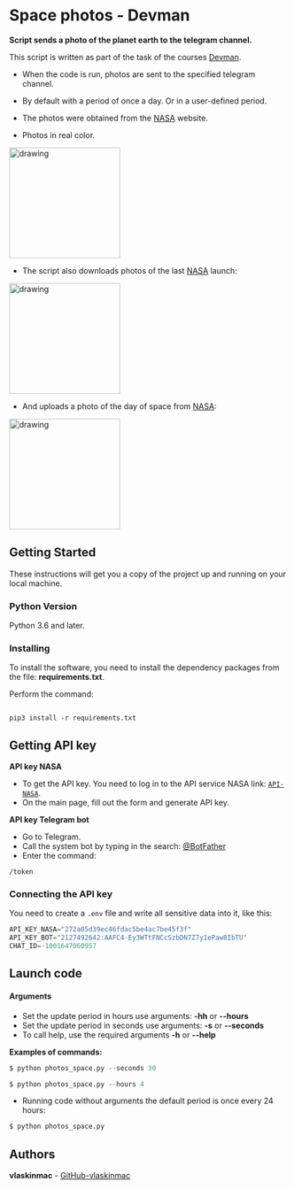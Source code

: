 # Space photos - Devman

**Script sends a photo of the planet earth to the telegram channel.**


This script is written as part of the task of the courses [Devman](https://dvmn.org).

- When the code is run, photos are sent to the specified telegram channel. 

- By default with a period of once a day. Or in a user-defined period. 

- The photos were obtained from the [NASA](https://www.nasa.gov) website.

- Photos in real color.

<img src="https://user-images.githubusercontent.com/78322994/140647471-a178cbd6-4d2a-4387-8db4-7c74b344a680.png" alt="drawing" width="200"/>  

- The script also downloads photos of the last [NASA](https://www.nasa.gov) launch:

<img src="https://user-images.githubusercontent.com/78322994/140932027-ef5be459-74fa-470d-bb28-25807e2e5943.jpg" alt="drawing" width="200"/>

- And uploads a photo of the day of space from [NASA](https://www.nasa.gov):

<img src="https://user-images.githubusercontent.com/78322994/140932208-35b01f9f-c6d5-4428-97b7-fda3c31a4d36.jpg" alt="drawing" width="200"/> 

## Getting Started

These instructions will get you a copy of the project up and running on your local machine.

### Python Version

Python 3.6 and later.

### Installing

To install the software, you need to install the dependency packages from the file: **requirements.txt**.

Perform the command:

```

pip3 install -r requirements.txt

```


## Getting API key

**API key NASA**

- To get the API key. You need to log in to the API service NASA link: [`API-NASA`](https://api.nasa.gov/).
- On the main page, fill out the form and generate API key.

**API key Telegram bot**

- Go to Telegram. 
- Call the system bot by typing in the search: [@BotFather](https://telegram.me/BotFather) 
- Enter the command:
```
/token
```


### Connecting the API key

You need to create a `.env` file and write all sensitive data into it, like this:

```python
API_KEY_NASA="272a05d39ec46fdac5be4ac7be45f3f"
API_KEY_BOT="2127492642:AAFC4-Ey3WTtFNCcSzbDN7Z7y1ePaw8IbTU"
CHAT_ID=-1001647060957
```

## Launch code
#### Arguments
- Set the update period in hours use arguments: **-hh** or **--hours**
- Set the update period in seconds use arguments: **-s** or **--seconds**
- To call help, use the required arguments **-h** or **--help**

**Examples of commands:**

```python
$ python photos_space.py --seconds 30
```

```python
$ python photos_space.py --hours 4
```

- Running code without arguments the default period is once every 24 hours:
```python
$ python photos_space.py 
```


## Authors

**vlaskinmac**  - [GitHub-vlaskinmac](https://github.com/vlaskinmac/)



